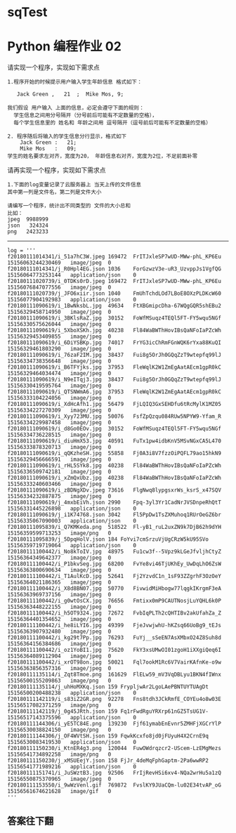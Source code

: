 # sqTest
# Python 编程作业 02

请实现一个程序，实现如下需求点

    1.程序开始的时候提示用户输入学生年龄信息 格式如下：

       Jack Green ,   21  ;  Mike Mos, 9;

    我们假设 用户输入 上面的信息，必定会遵守下面的规则：
      学生信息之间用分号隔开（分号前后可能有不定数量的空格），
      每个学生信息里的 姓名和 年龄之间用 逗号隔开（逗号前后可能有不定数量的空格） 

    2. 程序随后将输入的学生信息分行显示，格式如下
        Jack Green :   21;
        Mike Mos   :   09;
    学生的姓名要求左对齐，宽度为20， 年龄信息右对齐，宽度为2位，不足前面补零



请再实现一个程序，实现如下需求点

    1.下面的log变量记录了云服务器上 当天上传的文件信息
    其中第一列是文件名，第二列是文件大小

    请编写一个程序，统计出不同类型的 文件的大小总和
    比如：
    jpeg  9988999
    json   324324
    png   2423233
  ------------------------------------------------------------------------


    log = '''
    f20180111014341/i_51a7hC3W.jpeg	169472	FrITJxleSP7wUD-MWw-phL_KP6Eu	15156063244230469	image/jpeg	0	
    f20180111014341/j_R0Hpl4EG.json	1036	ForGzwzV3e-uR3_UzvppJs1VgfQG	15156064773253144	application/json	0	
    f20180111020739/i_0TDKs0rD.jpeg	169472	FrITJxleSP7wUD-MWw-phL_KP6Eu	15156076847077556	image/jpeg	0	
    f20180111020739/j_JFO6xiir.json	1040	FmUhTchdLOd7LBoE8OXzPLDKcW60	15156077904192983	application/json	0	
    f20180111090619/i_1BwNksbL.jpg	49634	FtXBGmipcDha-67WQgGQR5shEBu2	15156329458714950	image/jpeg	0	
    f20180111090619/i_3BKlsRaZ.jpg	30152	FoWfMSuqz4TEQl5FT-FY5wqu5NGf	15156330575626044	image/jpeg	0	
    f20180111090619/i_5XboXSKh.jpg	40238	Fl84WaBWThHovIBsQaNFoIaPZcWh	15156329453409855	image/jpeg	0	
    f20180111090619/i_6DiYSBKp.jpg	74017	FrYG3icChRmFGnWQK6rYxa88KuQI	15156329461803290	image/jpeg	0	
    f20180111090619/i_76zaF2IM.jpg	38437	Fui8g5OrJh0GQqZzT9wtepfq99lJ	15156334738356648	image/jpeg	0	
    f20180111090619/i_B6TFYjks.jpg	37953	FleWqlK2W1ZmEgAatAEcm1gpR0kC	15156329464034474	image/jpeg	0	
    f20180111090619/i_N9eITqj3.jpg	38437	Fui8g5OrJh0GQqZzT9wtepfq99lJ	15156330419595764	image/jpeg	0	
    f20180111090619/i_QTSNWmA6.jpg	37953	FleWqlK2W1ZmEgAatAEcm1gpR0kC	15156333104224056	image/jpeg	0	
    f20180111090619/i_XdHcAfh1.jpg	56479	FjLQIQ3GxSEHDfu6tRcMylK1MZ05	15156334227270309	image/jpeg	0	
    f20180111090619/i_Xyy723MU.jpg	50076	FsfZpQzqu084RUw5NPYW9-Yfam_R	15156334229987458	image/jpeg	0	
    f20180111090619/i_d8Go0EOv.jpg	30152	FoWfMSuqz4TEQl5FT-FY5wqu5NGf	15156334736228515	image/jpeg	0	
    f20180111090619/i_diuHmX53.jpg	40591	FuTx1pw4idbKnV5MSvNGxCA5L470	15156333878320713	image/jpeg	0	
    f20180111090619/i_qQKzheSH.jpg	55858	Fj0A3i8V7fzzOiPQFL79ao15hkN9	15156329456666591	image/jpeg	0	
    f20180111090619/i_rHL5SYk8.jpg	40238	Fl84WaBWThHovIBsQaNFoIaPZcWh	15156336509742181	image/jpeg	0	
    f20180111090619/i_xZmQxUbz.jpg	40238	Fl84WaBWThHovIBsQaNFoIaPZcWh	15156333240603466	image/jpeg	0	
    f20180111090619/i_zBDNgXDv.jpeg	73616	FlgNwq8lypgsxrWs_ksrS_x47SQV	15156334232887875	image/jpeg	0	
    f20180111090619/j_4mxbEiVh.json	2990	Fpq-3yl3Yr1CadNrJVSDnpeRhQtT	15156331445226898	application/json	0	
    f20180111090619/j_i1K74768.json	3042	Fl5PpDw1TsZXMuhoq1RUrOeGZ6br	15156335067090003	application/json	0	
    f20180111095839/i_Q7KMKeda.png	518522	Fl-yB1_ruL2uxZN9k7DjB62h9dYH	15156359599713253	image/png	0	
    f20180111095839/j_5DpqHolV.json	184	FoYvi7cmSrzuVjUgCRzW5kU95SVo	15156359719719064	application/json	0	
    f20180111100442/i_No8kToIV.jpg	48975	Fu1cw3f--5Vpz9kLGeJfvljhCtyZ	15156364349642377	image/jpeg	0	
    f20180111100442/i_P1bkvSeg.jpg	68200	FvYe8vi46TjUKhEy_UwDqLhO6ZsW	15156363800690634	image/jpeg	0	
    f20180111100442/i_T1AulKcD.jpg	52641	Fj2YzvdC1n_1sF93ZZgrhF3OzOeY	15156364021186365	image/jpeg	0	
    f20180111100442/i_X8d8BN07.jpg	50770	FivwidMiHbogw77lqgkIKrgmF3eA	15156363969737156	image/jpeg	0	
    f20180111100442/i_g0wtOsCX.jpg	76656	Fmtixx0mP9CAUTNosjLuYQHL6k0P	15156363448222155	image/jpeg	0	
    f20180111100442/i_h5OT9324.jpg	72672	FvbIqPLTh2cQHTIBv2akUfahZa_Z	15156364401354652	image/jpeg	0	
    f20180111100442/i_he8iLYI6.jpg	49399	FjeJvwjwhU-hKZsq66UoBg9_tEJs	15156363907932480	image/jpeg	0	
    f20180111100442/i_kg29t7Pp.jpg	76293	FuYj__sSeEN7AsXMbxO24Z8Suh8d	15156364156384686	image/jpeg	0	
    f20180111100442/i_oz1YoBI1.jpg	75620	FkY3xsUMwOI01zgoH1iXXgiQeq6I	15156364089112904	image/jpeg	0	
    f20180111100442/i_xrOT98on.jpg	50021	Fql7ookM1Rc6V7VairKAfnKe-o9w	15156363856357316	image/jpeg	0	
    f20180111135114/i_Zqt8Tmoe.png	161629	FlELw59_mV3VqDBLyu1BKN4fIWnx	15156500155209863	image/png	0	
    f20180111135114/j_uhHoMXKq.json	159	FrypljwAr2LgoLAePBNTUYTUAgDt	15156500200488238	application/json	0	
    f20180111142119/i_s83iZ2GR.png	92278	Fns8tdh3JCkRmfE_COYEu4o8w03E	15156517082371259	image/png	0	
    f20180111142119/j_0g45JRth.json	159	Fq1rFwdRguYRXrp61nGZ5TsUG1V-	15156517143375596	application/json	0	
    f20180111144306/i_yE5TC84E.png	139230	Fjf61ymabEnEvnr5ZMHFjXGCrYlP	15156530038824150	image/png	0	
    f20180111144306/j_OF4WVtSH.json	159	FqwkKcxfo8jd0jFUyuH4X2CrnE9q	15156530083419530	application/json	0	
    f20180111150230/i_KtnER4g3.png	120044	FuwOWdrqzcr2-UScem-LzEMgMezs	15156541734892258	image/png	0	
    f20180111150230/j_xMSUEejY.json	158	FjJr_4deMqFphGaptm-2Pa6wwRP2	15156541771989216	application/json	0	
    f20180111151741/i_JuSWztB3.jpg	92506	FrIjRevHSi6xv4-NQa2wrHu5a1zQ	15156550875370965	image/jpeg	0	
    f20180111153550/i_9wWzVenl.gif	769872	FvslKY9JUaCQm-lu02E34tvAP_oG	15156561674621628	image/gif	0	
    '''
    
    
    
    
    
    
## 答案往下翻
